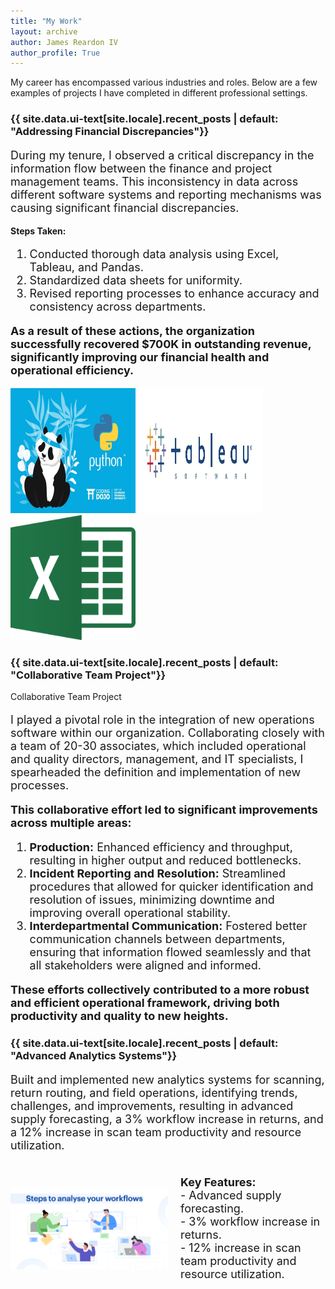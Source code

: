 ```yaml
---
title: "My Work"
layout: archive
author: James Reardon IV
author_profile: True
---
```


My career has encompassed various industries and roles. Below are a few examples of projects I have completed in different professional settings.

<h3 class="archive__subtitle">{{ site.data.ui-text[site.locale].recent_posts | default: "Addressing Financial Discrepancies"}}</h3>

<p style="font-size: 18px;">During my tenure, I observed a critical discrepancy in the information flow between the finance and project management teams. This inconsistency in data across different software systems and reporting mechanisms was causing significant financial discrepancies.</p>

<b>Steps Taken:</b>

<ol style="font-size: 18px;">
  <li>Conducted thorough data analysis using Excel, Tableau, and Pandas.</li>
  <li>Standardized data sheets for uniformity.</li>
  <li>Revised reporting processes to enhance accuracy and consistency across departments.</li>
</ol>

<p style="font-size: 18px;"><strong>As a result of these actions, the organization successfully recovered $700K in outstanding revenue, significantly improving our financial health and operational efficiency.</strong></p>

<img src="/assets/images/What-is-Pandas-in-Python-01.jpg" alt="Data Analysis Tools" width="200" height="200"> <img src="/assets/images/0_ulR1delFD1IZmJIS.jpg" alt="Data Analysis Tools" width="200" height="200"> <img src="/assets/images/Microsoft_Excel_2013-2019_logo.svg.png" alt="Data Analysis Tools" width="200" height="200">

<h3 class="archive__subtitle">{{ site.data.ui-text[site.locale].recent_posts | default: "Collaborative Team Project"}}</h3>Collaborative Team Project

<p style="font-size: 18px;">I played a pivotal role in the integration of new operations software within our organization. Collaborating closely with a team of 20-30 associates, which included operational and quality directors, management, and IT specialists, I spearheaded the definition and implementation of new processes.</p> 

<p style="font-size: 18px;"><b>This collaborative effort led to significant improvements across multiple areas:</b></p>

<ol style="font-size: 18px;">
  <li><strong>Production:</strong> Enhanced efficiency and throughput, resulting in higher output and reduced bottlenecks.</li>
  <li><strong>Incident Reporting and Resolution:</strong> Streamlined procedures that allowed for quicker identification and resolution of issues, minimizing downtime and improving overall operational stability.</li>
  <li><strong>Interdepartmental Communication:</strong> Fostered better communication channels between departments, ensuring that information flowed seamlessly and that all stakeholders were aligned and informed.</li>
</ol>

<p style="font-size: 18px;"><strong>These efforts collectively contributed to a more robust and efficient operational framework, driving both productivity and quality to new heights.</strong></p>

<h3 class="archive__subtitle">{{ site.data.ui-text[site.locale].recent_posts | default: "Advanced Analytics Systems"}}</h3>

<p style="font-size: 18px;">Built and implemented new analytics systems for scanning, return routing, and field operations, identifying trends, challenges, and improvements, resulting in advanced supply forecasting, a 3% workflow increase in returns, and a 12% increase in scan team productivity and resource utilization.</p>

<div style="display: flex; justify-content: space-between; align-items: center; margin-top: 20px;">
  <img src="/assets/images/Steps to Analyse Your Workflows.webp" alt="Analytics Systems" style="width: 50%;">
  <ul style="font-size: 18px; list-style-type: none; padding-left: 20px;">
    <li><strong>Key Features:</strong></li>
    <li>- Advanced supply forecasting.</li>
    <li>- 3% workflow increase in returns.</li>
    <li>- 12% increase in scan team productivity and resource utilization.</li>
  </ul>
</div>

